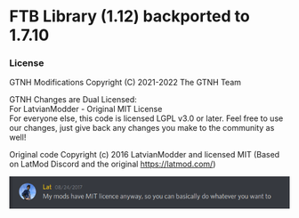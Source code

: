 # FTB Library (1.12) backported to 1.7.10

### License

GTNH Modifications Copyright (C) 2021-2022 The GTNH Team

GTNH Changes are Dual Licensed:<br>
For LatvianModder - Original MIT License<br>
For everyone else, this code is licensed LGPL v3.0 or later. Feel free to use our changes, just give back any changes you make to the community as well!

Original code Copyright (c) 2016 LatvianModder and licensed MIT (Based on LatMod Discord and the original https://latmod.com/)
 
![MIT License](license-support.png)
